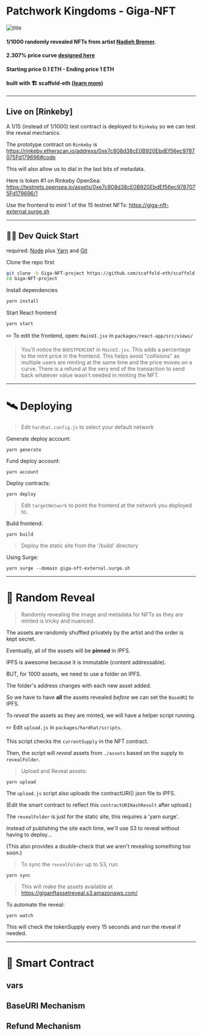 # Patchwork Kingdoms - Giga-NFT

![title](https://user-images.githubusercontent.com/2653167/145846485-e052b92a-5253-4cd1-8b8f-1d07c42effea.png)

#### 1/1000 randomly revealed NFTs from artist [Nadieh Bremer](https://linktr.ee/nadiehbremer).

#### 2.307% price curve [designed here](https://docs.google.com/spreadsheets/d/1Hrvp2hUb_jkAXNDD3VBbK6eNOJQqoFeQBVhpuWN9I-g/edit#gid=0)

#### Starting price 0.1 ETH - Ending price 1 ETH

#### built with 🏗 scaffold-eth ([learn more](https://github.com/scaffold-eth/scaffold-eth))

---

## Live on [Rinkeby]

A 1/15 (instead of 1/1000) test contract is deployed to `Rinkeby` so we can test the reveal mechanics.

The prototype contract on `Rinkeby` is https://rinkeby.etherscan.io/address/0xe7c808d38cE0B920EbdEf56ec9787075Fd179696#code

This will also allow us to dial in the last bits of metadata.

Here is token #1 on Rinkeby OpenSea: https://testnets.opensea.io/assets/0xe7c808d38cE0B920EbdEf56ec9787075Fd179696/1

Use the frontend to mint 1 of the 15 testnet NFTs: https://giga-nft-external.surge.sh

---

## 🏃‍♀️ Dev Quick Start

required: [Node](https://nodejs.org/dist/latest-v12.x/) plus [Yarn](https://classic.yarnpkg.com/en/docs/install/) and [Git](https://git-scm.com/downloads)


Clone the repo first
```sh
git clone -b Giga-NFT-project https://github.com/scaffold-eth/scaffold-eth-examples.git Giga-NFT-project
cd Giga-NFT-project
```

Install dependencies
```bash
yarn install
```

Start React frontend
```bash
yarn start
```

✏️ To edit the frontend, open: `MainUI.jsx` in `packages/react-app/src/views/`

> You'll notice the `BOOSTPERCENT` in `MainUI.jsx`. This adds a percentage to the mint price in the frontend. This helps avoid "collisions" as multiple users are minting at the same time and the price moves on a curve. There is a refund at the very end of the transaction to send back whatever value wasn't needed in minting the NFT.  

---

# 🛰 Deploying

> Edit `hardhat.config.js` to select your default network

Generate deploy account:
```
yarn generate
```

Fund deploy account:
```
yarn account
```

Deploy contracts:
```
yarn deploy
```

> Edit `targetNetwork` to point the frontend at the network you deployed to.

Build frontend:
```
yarn build
```

> Deploy the static site from the '/build' directory

Using Surge:
```
yarn surge --domain giga-nft-external.surge.sh
```

---

# 🎲 Random Reveal

> Randomly revealing the image and metadata for NFTs as they are minted is tricky and nuanced.

The assets are randomly shuffled privately by the artist and the order is kept secret.

Eventually, all of the assets will be **pinned** in IPFS.

IPFS is awesome because it is immutable (content addressable).

BUT, for 1000 assets, we need to use a folder on IPFS.

The folder's address changes with each new asset added.

So we have to have **all** the assets revealed *before* we can set the `BaseURI` to IPFS.

To *reveal* the assets as they are minted, we will have a helper script running.

✏️ Edit `upload.js` in `packages/hardhat/scripts`.

This script checks the `currentSupply` in the NFT contract.

Then, the script will *reveal* assets from `./assets` based on the supply to `revealFolder`.

> Upload and Reveal assets:

```
yarn upload
```

The `upload.js` script also uploads the contractURI() json file to IPFS.

(Edit the smart contract to reflect this `contractURIHashResult` after upload.)

The `revealFolder` is just for the static site, this requires a 'yarn surge'.

Instead of publishing the site each time, we'll use S3 to reveal without having to deploy...

(This also provides a double-check that we aren't revealing something too soon.)

> To sync the `revealFolder` up to S3, run:

```
yarn sync
```

> This will make the assets available at https://giganftassetreveal.s3.amazonaws.com/

To automate the reveal:

```
yarn watch
```

This will check the tokenSupply every 15 seconds and run the reveal if needed.


---

# 📄 Smart Contract

## vars

## BaseURI Mechanism

## Refund Mechanism
